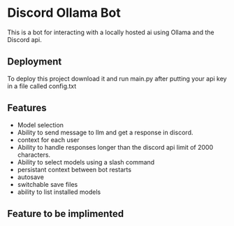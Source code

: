 # Discord Ollama Bot    

This is a bot for interacting with a locally hosted ai using Ollama and the Discord api.


## Deployment

To deploy this project download it and run main.py after putting your api key in a file called config.txt


## Features

- Model selection
- Ability to send message to llm and get a response in discord.
- context for each user
- Ability to handle responses longer than the discord api limit of 2000 characters.
- Ability to select models using a slash command
- persistant context between bot restarts
- autosave
- switchable save files
- ability to list installed models

## Feature to be implimented






